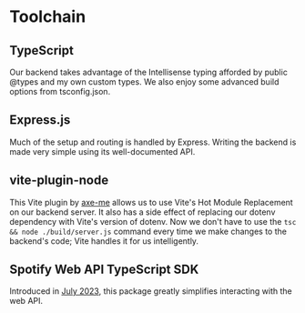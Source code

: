 # Toolchain

## TypeScript

Our backend takes advantage of the Intellisense typing afforded by public @types and my own custom types.  We also enjoy some advanced build options from tsconfig.json.

## Express.js

Much of the setup and routing is handled by Express.  Writing the backend is made very simple using its well-documented API.

## vite-plugin-node

This Vite plugin by [axe-me](https://github.com/axe-me-vite-plugin-node) allows us to use Vite's Hot Module Replacement on our backend server.  It also has a side effect of replacing our dotenv dependency with Vite's version of dotenv.  Now we don't have to use the `tsc && node ./build/server.js` command every time we make changes to the backend's code; Vite handles it for us intelligently.

## Spotify Web API TypeScript SDK

Introduced in [July 2023](https://developer.spotify.com/blog/2023-07-03-typescript-sdk), this package greatly simplifies interacting with the web API.